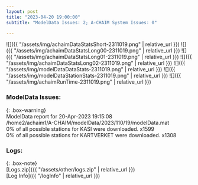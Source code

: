 ```yaml
---
layout: post
title: "2023-04-20 19:00:00"
subtitle: "ModelData Issues: 2; A-CHAIM System Issues: 0"

---
```


![]({{ "/assets/img/achaimDataStatsShort-2311019.png" | relative_url }})
![]({{ "/assets/img/achaimDataStatsLong00-2311019.png" | relative_url }})
![]({{ "/assets/img/achaimDataStatsLong01-2311019.png" | relative_url }})
![]({{ "/assets/img/achaimDataStatsLong02-2311019.png" | relative_url }})
![]({{ "/assets/img/modelDataDataStats-2311019.png" | relative_url }})
![]({{ "/assets/img/modelDataStationStats-2311019.png" | relative_url }})
![]({{ "/assets/img/achaimRunTime-2311019.png" | relative_url }})


### ModelData Issues:  
  
{: .box-warning}  
 ModelData report for 20-Apr-2023 19:15:08   
 /home2/achaim1/A-CHAIM/modelData/2023/110/19/modelData.mat   
 0% of all possible stations for KASI were downloaded. x1599   
 0% of all possible stations for KARTVERKET were downloaded. x1308   
  


### Logs:  
  
{: .box-note}  
[Logs.zip]({{ "/assets/other/logs.zip" | relative_url }})  
[Log Info]({{ "/logInfo" | relative_url }})  

